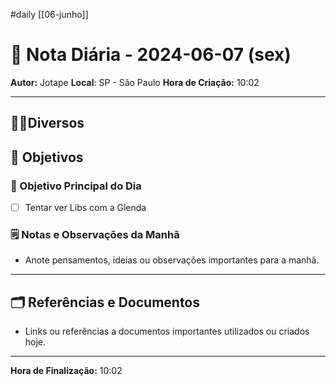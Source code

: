 #daily
[[06-junho]]
# 📅 Nota Diária - 2024-06-07 (sex)

**Autor:** Jotape
**Local**: SP - São Paulo
**Hora de Criação:** 10:02

---
## 🤝🏻Diversos

## 🌄 Objetivos
### 🎯 Objetivo Principal do Dia
- [ ] Tentar ver Libs com a Glenda

### 🗒️ Notas e Observações da Manhã
- Anote pensamentos, ideias ou observações importantes para a manhã.
---
## 🗂️ Referências e Documentos
- Links ou referências a documentos importantes utilizados ou criados hoje.

---

**Hora de Finalização:** 10:02
